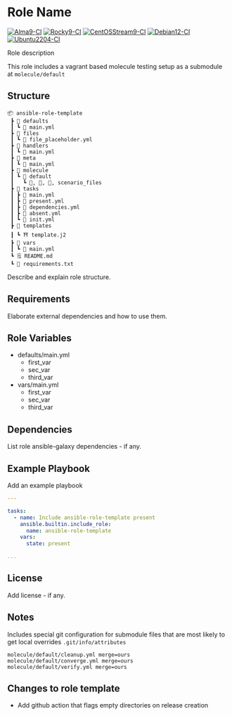 # Role Name

[![Alma9-CI](https://github.com/philnewm/ansible-role-template/actions/workflows/alma9-ci-caller.yml/badge.svg)](https://github.com/philnewm/ansible-role-template/actions/workflows/alma9-ci-caller.yml)  [![Rocky9-CI](https://github.com/philnewm/ansible-role-template/actions/workflows/rocky9-ci-caller.yml/badge.svg)](https://github.com/philnewm/ansible-role-template/actions/workflows/rocky9-ci-caller.yml)  [![CentOSStream9-CI](https://github.com/philnewm/ansible-role-template/actions/workflows/centosstream9-ci-caller.yml/badge.svg)](https://github.com/philnewm/ansible-role-template/actions/workflows/centosstream9-ci-caller.yml)  [![Debian12-CI](https://github.com/philnewm/ansible-role-template/actions/workflows/debian12-ci-caller.yml/badge.svg)](https://github.com/philnewm/ansible-role-template/actions/workflows/debian12-ci-caller.yml)  [![Ubuntu2204-CI](https://github.com/philnewm/ansible-role-template/actions/workflows/ubuntu2204-ci-caller.yml/badge.svg)](https://github.com/philnewm/ansible-role-template/actions/workflows/ubuntu2204-ci-caller.yml)

Role description

This role includes a vagrant based molecule testing setup as a submodule at `molecule/default`

## Structure

```code
📦 ansible-role-template
 ┣ 📂 defaults
 ┃ ┗ 📜 main.yml
 ┣ 📂 files
 ┃ ┗ 📜 file_placeholder.yml
 ┣ 📂 handlers
 ┃ ┗ 📜 main.yml
 ┣ 📂 meta
 ┃ ┗ 📜 main.yml
 ┣ 📂 molecule
 ┃ ┗ 📂 default
 ┃   ┗ 📜, 📜, 📜, scenario_files
 ┣ 📂 tasks
 ┃ ┣ 📜 main.yml
 ┃ ┣ 📜 present.yml
 ┃ ┣ 📜 dependencies.yml
 ┃ ┣ 📜 absent.yml
 ┃ ┗ 📜 init.yml
 ┣ 📂 templates
 ┃ ┗ ⛩️ template.j2
 ┣ 📂 vars
 ┃ ┗ 📜 main.yml
 ┗ 🗒️ README.md
 ┗ 📓 requirements.txt

```

Describe and explain role structure. 

## Requirements

Elaborate external dependencies and how to use them.

## Role Variables

* defaults/main.yml
  * first_var
  * sec_var
  * third_var
* vars/main.yml
  * first_var
  * sec_var
  * third_var

## Dependencies

List role ansible-galaxy dependencies - if any.

## Example Playbook

Add an example playbook

```yaml
---

tasks:
  - name: Include ansible-role-template present
    ansible.builtin.include_role:
      name: ansible-role-template
    vars:
      state: present

...
```

## License

Add license - if any.

## Notes

Includes special git configuration for submodule files that are most likely to get local overrides
`.git/info/attributes`

```code
molecule/default/cleanup.yml merge=ours
molecule/default/converge.yml merge=ours
molecule/default/verify.yml merge=ours
```

## Changes to role template

* Add github action that flags empty directories on release creation
